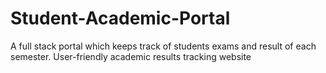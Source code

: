 # Student-Academic-Portal
A full stack portal which keeps track of students exams and result of each semester.
User-friendly academic results tracking website
